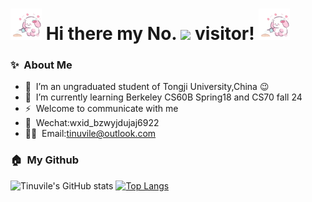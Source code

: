 <h1>
  <img src='asset/v2-bc1b8b3037f2703f7d29661ca865c092_b.webp' height='50'/>
  Hi there my No.
  <img src='https://profile-counter.glitch.me/Tinuvile/count.svg' height='30'/>
  visitor!
  <img src='asset/v2-bc1b8b3037f2703f7d29661ca865c092_b.webp' height='50'/>
</h1>

### ✨&nbsp; About Me
- 🔭 &nbsp;I’m an ungraduated student of Tongji University,China :wink:
- 🌱 &nbsp;I’m currently learning Berkeley CS60B Spring18 and CS70 fall 24
- ⚡ &nbsp;Welcome to communicate with me
- 💬 &nbsp;Wechat:wxid_bzwyjdujaj6922
- 👨‍💻 &nbsp;Email:tinuvile@outlook.com

### 🏠&nbsp; My Github
![Tinuvile's GitHub stats](https://github-readme-stats.vercel.app/api?username=Tinuvile&show_icons=true&bg_color=30,4c6ef5,a855f7&title_color=fff&text_color=fff)
[![Top Langs](https://github-readme-stats.vercel.app/api/top-langs/?username=Tinuvile)](https://github.com/Tinuvile/github-readme-stats)

